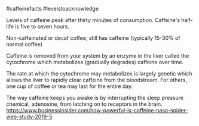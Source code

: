 #caffeinefacts #levelstoacknowledge

Levels of caffeine peak after thirty minutes of consumption. Caffeine's half-life is five to seven hours.

Non-caffeinated or decaf coffee, still has caffeine (typically 15-30% of normal coffee)

Caffeine is removed from your system by an enzyme in the liver called the cytochrome which metabolizes (gradually degrades) caffeine over time. 

The rate at which the cytochrome may metabolizes is largely genetic which allows the liver to rapidly clear caffeine from the bloodstream. For others, one cup of coffee or tea may last for the entire day.

The way caffeine keeps you awake is by interrupting the sleep pressure chemical, adenosine, from latching on to receptors in the brain.
https://www.businessinsider.com/how-powerful-is-caffeine-nasa-spider-web-study-2019-5
